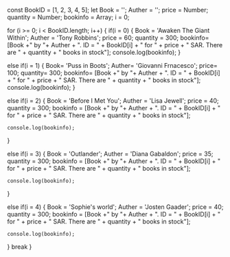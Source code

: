const BookID = [1, 2, 3, 4, 5];
let Book = '';
Auther = '';
price = Number;
quantity = Number;
bookinfo = Array;
i = 0;

for (i >= 0; i < BookID.length; i++) {
  if(i = 0) {
  Book = 'Awaken The Giant Within';
  Auther = 'Tony Robbins';
  price = 60;
  quantity = 300;
  bookinfo= [Book +" by "+ Auther + ". ID = " + BookID[i] + " for " + price + " SAR. There are " + quantity + " books in stock"];
  console.log(bookinfo);
  }

  else if(i = 1) {
    Book= 'Puss in Boots';
    Auther= 'Giovanni Frnacesco';
    price= 100;
    quantity= 300;
    bookinfo= [Book +" by "+ Auther + ". ID = " + BookID[i] + " for " + price + " SAR. There are " + quantity + " books in stock"];
    console.log(bookinfo);
  }  
  
  else if(i = 2) {
    Book = 'Before I Met You';
    Auther = 'Lisa Jewell';
    price = 40;
    quantity = 300;
    bookinfo = [Book +" by "+ Auther + ". ID = " + BookID[i] + " for " + price + " SAR. There are " + quantity + " books in stock"];
    
    console.log(bookinfo);
  }
  
  else if(i = 3) {
    Book = 'Outlander';
    Auther = 'Diana Gabaldon';
    price = 35;
    quantity = 300;
    bookinfo = [Book +" by "+ Auther + ". ID = " + BookID[i] + " for " + price + " SAR. There are " + quantity + " books in stock"];
    
    console.log(bookinfo);
  }
  
  else if(i = 4) {
    Book = 'Sophie\'s world';
    Auther = 'Josten Gaader';
    price = 40;
    quantity = 300;
    bookinfo = [Book +" by "+ Auther + ". ID = " + BookID[i] + " for " + price + " SAR. There are " + quantity + " books in stock"];
    
    console.log(bookinfo);
  }
  break
}
